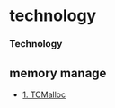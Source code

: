 technology
==========
### Technology

memory manage
-------------

+ [1. TCMalloc](./tec/tcmalloc)


